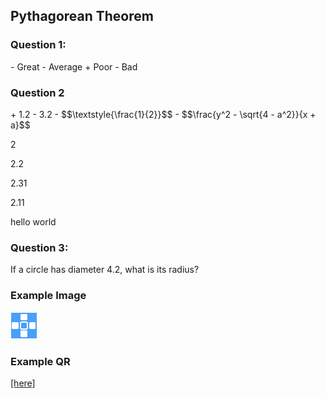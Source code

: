 ## Pythagorean Theorem

### Question 1:

<quiz multichoice>
  - Great
  - Average
  + Poor
  - Bad
</quiz>


### Question 2

<quiz multichoice>
  + 1.2
  - 3.2
  - $$\textstyle{\frac{1}{2}}$$
  - $$\frac{y^2 - \sqrt{4 - a^2}}{x + a}$$
</quiz>

<quiz entryInteger>2</quiz>

<quiz entryInteger>2.2</quiz>

<quiz entryNumber>2.31</quiz>

<quiz entry2>2.11</quiz>

<quiz entry>hello world</quiz>
<!-- <q1uiz entry type="integer/number/string/2" id="">5.4</q1uiz> -->

### Question 3:

If a circle has diameter 4.2, what is its radius? 
<!-- 
<html>
  <div class="lesson__quiz_entry">
      <div class="lesson__quiz__mark"></div>
      <div class="lesson__quiz_entry_input">
        <input type="text">
      </div>
      <div class="lesson__quiz__entry_submit">
        <button class="lesson__quiz__submit_button lesson__quiz__entry_submit_button">Check</button>
      </div>
    <div class="lesson__quiz__answer lesson__quiz__answer__type_number">
      2.11
    </div>
  </div>
</html> -->
<!-- <html>
<div class="lesson__multiple_choice">
  <div class="lesson__quiz_selection">
    <div class="lesson__quiz__radio_mark"></div>
    <div class="lesson__quiz__radio_button">
      <input type="radio" name="0" value="incorrect">
      $$\frac{1}{2}$$
    </div>
  </div>
  <div class="lesson__quiz_selection">
    <div class="lesson__quiz__radio_mark"></div>
    <div class="lesson__quiz__radio_button">
      <input type="radio" name="0" value="correct">
      Female
    </div>
  </div>
  <div class="lesson__quiz_selection">
    <div class="lesson__quiz__radio_mark"></div>
    <div class="lesson__quiz__radio_button">
      <input type="radio" name="0" value="incorrect">
      Other
    </div>
  </div>
  <div class="lesson__quiz__submit">
    <button class="lesson__quiz__submit_button">Check</button>
  </div>
</div>
</html> -->

### Example Image
![](./test-image.png)

### Example QR
[[here]]((qr,'Math/Geometry_1/Triangles/base/AngleSumPres',#00756F))